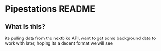 # Pipestations README

## What is this?

its pulling data from the nextbike API, want to get some background data to work with later, hoping its a decent format
we will see.

